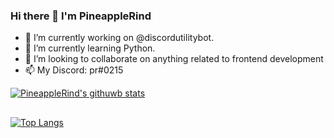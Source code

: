 ### Hi there 👋 I'm PineappleRind


- 🔭 I’m currently working on @discordutilitybot.
- 🌱 I’m currently learning Python.
- 👯 I’m looking to collaborate on anything related to frontend development
- 📫 My Discord: pr#0215

[![PineappleRind's githuwb stats](https://github-readme-stats.vercel.app/api?username=pineapplerind&count_private=true&include_all_commits=true&theme=radical)](https://github.com/pineapplerind)
##  
[![Top Langs](https://github-readme-stats.vercel.app/api/top-langs/?username=pineapplerind&show_icons=true&theme=synthwave)](https://github.com/pineapplerind)

